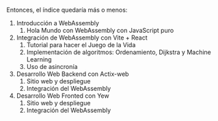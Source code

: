 <!-- TODO agregar desarrollo web con vite + react integrando wasm -->
<!-- es bueno, puedes verificar lo que había investigado en el repositorio de Rust -->

<!-- TODO hacer el tutorial del juego de la vida con wasm -->
<!-- aunque no es completamente mi preferencia, es buena idea adaptarlo haciéndolo en vite + react -->

<!-- TODO agregar desarrollo web con actix-web -->
<!-- es bueno, puedes verificar lo que había investigado en el repositorio de Rust -->

<!-- TODO buscar sobre Yew -->
<!-- dicen que es un framework para frontend similar a react que optimiza con wasm -->

Entonces, el índice quedaría más o menos:
1. Introducción a WebAssembly
   1. Hola Mundo con WebAssembly con JavaScript puro
2. Integración de WebAssembly con Vite + React
   1. Tutorial para hacer el Juego de la Vida
   2. Implementación de algoritmos: Ordenamiento, Dijkstra y Machine Learning
   3. Uso de asincronía
3. Desarrollo Web Backend con Actix-web
   1. Sitio web y despliegue
   2. Integración del WebAssembly
4. Desarrollo Web Fronted con Yew
   1. Sitio web y despliegue
   2. Integración del WebAssembly